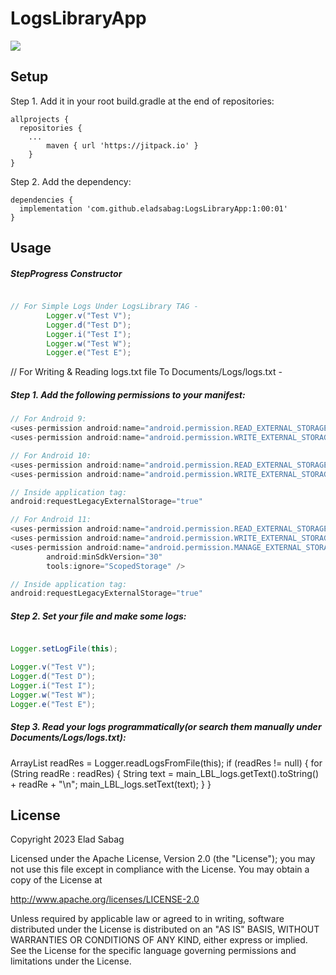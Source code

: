 # LogsLibraryApp

[![](https://jitpack.io/v/eladsabag/LogsLibraryApp.svg)](https://jitpack.io/#eladsabag/LogsLibraryApp)

## Setup
Step 1. Add it in your root build.gradle at the end of repositories:
```
allprojects {
  repositories {
    ...
		maven { url 'https://jitpack.io' }
	}
}
```

Step 2. Add the dependency:
```
dependencies {
  implementation 'com.github.eladsabag:LogsLibraryApp:1:00:01'
}
```
## Usage

##### StepProgress Constructor
```java

// For Simple Logs Under LogsLibrary TAG -
        Logger.v("Test V");
        Logger.d("Test D");
        Logger.i("Test I");
        Logger.w("Test W");
        Logger.e("Test E");

```

// For Writing & Reading logs.txt file To Documents/Logs/logs.txt -
##### Step 1. Add the following permissions to your manifest:
```java
// For Android 9:
<uses-permission android:name="android.permission.READ_EXTERNAL_STORAGE" />
<uses-permission android:name="android.permission.WRITE_EXTERNAL_STORAGE" />

// For Android 10:
<uses-permission android:name="android.permission.READ_EXTERNAL_STORAGE" />
<uses-permission android:name="android.permission.WRITE_EXTERNAL_STORAGE" />

// Inside application tag:
android:requestLegacyExternalStorage="true"

// For Android 11:
<uses-permission android:name="android.permission.READ_EXTERNAL_STORAGE" />
<uses-permission android:name="android.permission.WRITE_EXTERNAL_STORAGE" />
<uses-permission android:name="android.permission.MANAGE_EXTERNAL_STORAGE"
        android:minSdkVersion="30"
        tools:ignore="ScopedStorage" />

// Inside application tag:
android:requestLegacyExternalStorage="true"
```
##### Step 2. Set your file and make some logs:
```java

Logger.setLogFile(this);

Logger.v("Test V");
Logger.d("Test D");
Logger.i("Test I");
Logger.w("Test W");
Logger.e("Test E");
```
##### Step 3. Read your logs programmatically(or search them manually under Documents/Logs/logs.txt):

ArrayList<String> readRes = Logger.readLogsFromFile(this);
if (readRes != null) {
  for (String readRe : readRes) {
    String text = main_LBL_logs.getText().toString() + readRe + "\n";
      main_LBL_logs.setText(text);
    }
}

## License

Copyright 2023 Elad Sabag

Licensed under the Apache License, Version 2.0 (the "License");
you may not use this file except in compliance with the License.
You may obtain a copy of the License at

   http://www.apache.org/licenses/LICENSE-2.0

Unless required by applicable law or agreed to in writing, software
distributed under the License is distributed on an "AS IS" BASIS,
WITHOUT WARRANTIES OR CONDITIONS OF ANY KIND, either express or implied.
See the License for the specific language governing permissions and
limitations under the License.
